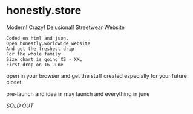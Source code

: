 # honestly.store
Modern! Crazy! Delusional!
Streetwear Website

    Coded on html and json.
    Open honestly.worldwide website
    And get the freshest drip 
    For the whole family
    Size chart is going XS - XXL
    First drop on 16 June

open in your browser and get the stuff created especially for your future closet.

pre-launch and idea in may
launch and everything in june


*SOLD OUT*

#
